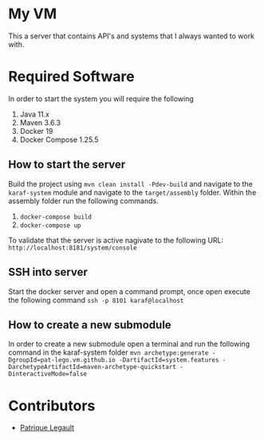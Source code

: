 # My VM

This a server that contains API's and systems that I always wanted to work with.

# Required Software

In order to start the system you will require the following

1. Java 11.x 
2. Maven 3.6.3
3. Docker 19
4. Docker Compose 1.25.5

## How to start the server

Build the project using `mvn clean install -Pdev-build` and navigate to the `karaf-system` module and navigate to the `target/assembly` folder. Within the assembly folder run the following commands.

1. `docker-compose build`
2. `docker-compose up`

To validate that the server is active nagivate to the following URL: `http://localhost:8181/system/console`

## SSH into server

Start the docker server and open a command prompt, once open execute the following command `ssh -p 8101 karaf@localhost`

## How to create a new submodule

In order to create a new submodule open a terminal and run the following command in the karaf-system folder 
```mvn archetype:generate -DgroupId=pat-lego.vm.github.io -DartifactId=system.features -DarchetypeArtifactId=maven-archetype-quickstart -DinteractiveMode=false```

# Contributors
- [Patrique Legault](https://github.com/pat-lego)
